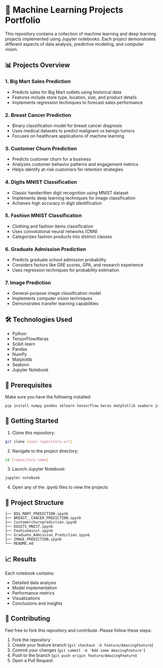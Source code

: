 # 🤖 Machine Learning Projects Portfolio

This repository contains a collection of machine learning and deep learning projects implemented using Jupyter notebooks. Each project demonstrates different aspects of data analysis, predictive modeling, and computer vision.

## 📊 Projects Overview

### 1. Big Mart Sales Prediction
- Predicts sales for Big Mart outlets using historical data
- Features include store type, location, size, and product details
- Implements regression techniques to forecast sales performance

### 2. Breast Cancer Prediction
- Binary classification model for breast cancer diagnosis
- Uses medical datasets to predict malignant vs benign tumors
- Focuses on healthcare applications of machine learning

### 3. Customer Churn Prediction
- Predicts customer churn for a business
- Analyzes customer behavior patterns and engagement metrics
- Helps identify at-risk customers for retention strategies

### 4. Digits MNIST Classification
- Classic handwritten digit recognition using MNIST dataset
- Implements deep learning techniques for image classification
- Achieves high accuracy in digit identification

### 5. Fashion MNIST Classification
- Clothing and fashion items classification
- Uses convolutional neural networks (CNN)
- Categorizes fashion products into distinct classes

### 6. Graduate Admission Prediction
- Predicts graduate school admission probability
- Considers factors like GRE scores, GPA, and research experience
- Uses regression techniques for probability estimation

### 7. Image Prediction
- General-purpose image classification model
- Implements computer vision techniques
- Demonstrates transfer learning capabilities

## 🛠️ Technologies Used
- Python
- TensorFlow/Keras
- Scikit-learn
- Pandas
- NumPy
- Matplotlib
- Seaborn
- Jupyter Notebook

## 📌 Prerequisites
Make sure you have the following installed:
```bash
pip install numpy pandas sklearn tensorflow keras matplotlib seaborn jupyter
```

## 🚀 Getting Started
1. Clone this repository:
```bash
git clone [your-repository-url]
```

2. Navigate to the project directory:
```bash
cd [repository-name]
```

3. Launch Jupyter Notebook:
```bash
jupyter notebook
```

4. Open any of the .ipynb files to view the projects

## 📁 Project Structure
```
├── BIG_MART_PREDICTION.ipynb
├── BREAST__CANCER_PREDICTION.ipynb
├── Customerchurnprediction.ipynb
├── DIGITS_MNIST.ipynb
├── Fashionminst.ipynb
├── Graduate_Admission_Prediction.ipynb
├── IMAGE_PREDICTION.ipynb
└── README.md
```

## 📈 Results
Each notebook contains:
- Detailed data analysis
- Model implementation
- Performance metrics
- Visualizations
- Conclusions and insights

## 🤝 Contributing
Feel free to fork this repository and contribute. Please follow these steps:
1. Fork the repository
2. Create your feature branch (`git checkout -b feature/AmazingFeature`)
3. Commit your changes (`git commit -m 'Add some AmazingFeature'`)
4. Push to the branch (`git push origin feature/AmazingFeature`)
5. Open a Pull Request
